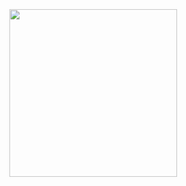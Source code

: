 <image src="https://ci.appveyor.com/api/projects/status/irishakir/Office_Communicator" width="300">
